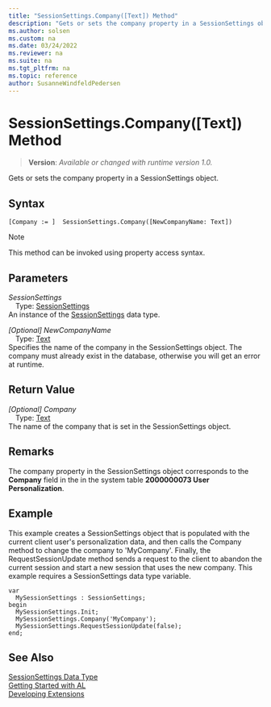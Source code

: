 ```yaml
---
title: "SessionSettings.Company([Text]) Method"
description: "Gets or sets the company property in a SessionSettings object."
ms.author: solsen
ms.custom: na
ms.date: 03/24/2022
ms.reviewer: na
ms.suite: na
ms.tgt_pltfrm: na
ms.topic: reference
author: SusanneWindfeldPedersen
---
```

[//]: # (START>DO_NOT_EDIT)
[//]: # (IMPORTANT:Do not edit any of the content between here and the END>DO_NOT_EDIT.)
[//]: # (Any modifications should be made in the .xml files in the ModernDev repo.)
# SessionSettings.Company([Text]) Method
> **Version**: _Available or changed with runtime version 1.0._

Gets or sets the company property in a SessionSettings object.


## Syntax
```AL
[Company := ]  SessionSettings.Company([NewCompanyName: Text])
```
> [!NOTE]
> This method can be invoked using property access syntax.
## Parameters
*SessionSettings*  
&emsp;Type: [SessionSettings](sessionsettings-data-type.md)  
An instance of the [SessionSettings](sessionsettings-data-type.md) data type.  

*[Optional] NewCompanyName*  
&emsp;Type: [Text](../text/text-data-type.md)  
Specifies the name of the company in the SessionSettings object. The company must already exist in the database, otherwise you will get an error at runtime.
        


## Return Value
*[Optional] Company*  
&emsp;Type: [Text](../text/text-data-type.md)  
The name of the company that is set in the SessionSettings object.
      


[//]: # (IMPORTANT: END>DO_NOT_EDIT)

## Remarks
The company property in the SessionSettings object corresponds to the **Company** field in the in the system table **2000000073 User Personalization**.

## Example
This example creates a SessionSettings object that is populated with the current client user's personalization data, and then calls the Company method to change the company to 'MyCompany'. Finally, the RequestSessionUpdate method sends a request to the client to abandon the current session and start a new session that uses the new company. This example requires a SessionSettings data type variable.

```al
var
  MySessionSettings : SessionSettings;
begin
  MySessionSettings.Init;
  MySessionSettings.Company('MyCompany');
  MySessionSettings.RequestSessionUpdate(false);
end;  
```  


## See Also
[SessionSettings Data Type](sessionsettings-data-type.md)  
[Getting Started with AL](../../devenv-get-started.md)  
[Developing Extensions](../../devenv-dev-overview.md)